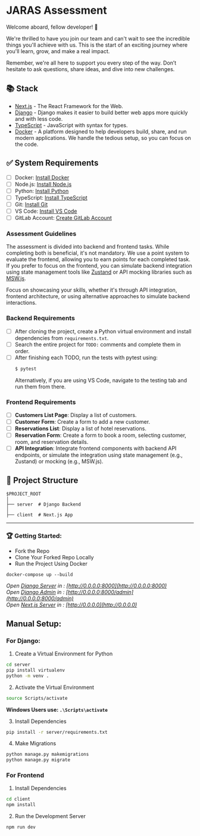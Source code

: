# JARAS Assessment

Welcome aboard, fellow developer! 🌟

We're thrilled to have you join our team and can't wait to see the incredible things you'll achieve with us. This is the start of an exciting journey where you'll learn, grow, and make a real impact.

Remember, we're all here to support you every step of the way. Don’t hesitate to ask questions, share ideas, and dive into new challenges.

## 📚 Stack

- [Next.js](https://www.nextjs.org/) - The React Framework for the Web.
- [Django](https://www.djangoproject.com/) - Django makes it easier to build better web apps more quickly and with less code.
- [TypeScript](https://www.typescriptlang.org/) - JavaScript with syntax for types.
- [Docker](https://www.docker.com/) - A platform designed to help developers build, share, and run modern applications. We handle the tedious setup, so you can focus on the code.

## ✅ System Requirements

- [ ] Docker: [Install Docker](https://docs.docker.com/get-docker/)
- [ ] Node.js: [Install Node.js](https://nodejs.org/en/download/)
- [ ] Python: [Install Python](https://www.python.org/downloads/)
- [ ] TypeScript: [Install TypeScript](https://www.typescriptlang.org/download)
- [ ] Git: [Install Git](https://git-scm.com/downloads)
- [ ] VS Code: [Install VS Code](https://code.visualstudio.com/download)
- [ ] GitLab Account: [Create GitLab Account](https://git.ajjir.co/users/sign_in)

### Assessment Guidelines

The assessment is divided into backend and frontend tasks. While completing both is beneficial, it's not mandatory. We use a point system to evaluate the frontend, allowing you to earn points for each completed task. If you prefer to focus on the frontend, you can simulate backend integration using state management tools like [Zustand](https://zustand-demo.pmnd.rs/) or API mocking libraries such as [MSW.js](https://mswjs.io/).

Focus on showcasing your skills, whether it's through API integration, frontend architecture, or using alternative approaches to simulate backend interactions.

### Backend Requirements

- [ ] After cloning the project, create a Python virtual environment and install dependencies from `requirements.txt`.
- [ ] Search the entire project for `TODO:` comments and complete them in order.
- [ ] After finishing each TODO, run the tests with pytest using:
  ```bash
  $ pytest
  ```
  Alternatively, if you are using VS Code, navigate to the testing tab and run them from there.

### Frontend Requirements

- [ ] **Customers List Page**: Display a list of customers.
- [ ] **Customer Form**: Create a form to add a new customer.
- [ ] **Reservations List**: Display a list of hotel reservations.
- [ ] **Reservation Form**: Create a form to book a room, selecting customer, room, and reservation details.
- [ ] **API Integration**: Integrate frontend components with backend API endpoints, or simulate the integration using state management (e.g., Zustand) or mocking (e.g., MSW.js).

## 📁 Project Structure

```
$PROJECT_ROOT
│
├── server  # Django Backend
│
├── client  # Next.js App
```

---

### 🏆 Getting Started:

- Fork the Repo
- Clone Your Forked Repo Locally
- Run the Project Using Docker

```docker
docker-compose up --build
```

_Open [Django Server](http://0.0.0.0:8000) in : [http://0.0.0.0:8000](http://0.0.0.0:8000)_ <br/>
_Open [Django Admin](http://0.0.0.0:8000/admin) in : [http://0.0.0.0:8000/admin](http://0.0.0.0:8000/admin)_ <br/>
_Open [Next.js Server](http://0.0.0.0) in : [http://0.0.0.0](http://0.0.0.0)_ <br/>

## Manual Setup:

### For Django:

1. Create a Virtual Environment for Python

```bash
cd server
pip install virtualenv
python -m venv .
```

2. Activate the Virtual Environment

```bash
source Scripts/activate
```

**Windows Users use: `.\Scripts\activate`**

3. Install Dependencies

```bash
pip install -r server/requirements.txt
```

4. Make Migrations

```bash
python manage.py makemigrations
python manage.py migrate
```

### For Frontend

1. Install Dependencies

```bash
cd client
npm install
```

2. Run the Development Server

```bash
npm run dev
```

